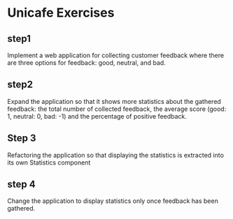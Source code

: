 # Unicafe Exercises

## step1

Implement a web application for collecting customer feedback where there are three options for feedback: good, neutral, and bad.

## step2

Expand the application so that it shows more statistics about the gathered feedback: the total number of collected feedback, the average score (good: 1, neutral: 0, bad: -1) and the percentage of positive feedback.

## Step 3

Refactoring the application so that displaying the statistics is extracted into its own Statistics component

## step 4

Change the application to display statistics only once feedback has been gathered.

